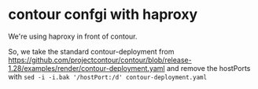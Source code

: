 # contour confgi with haproxy

We're using haproxy in front of contour.

So, we take the standard contour-deployment from <https://github.com/projectcontour/contour/blob/release-1.28/examples/render/contour-deployment.yaml> and remove the hostPorts with `sed -i -i.bak '/hostPort:/d' contour-deployment.yaml`

